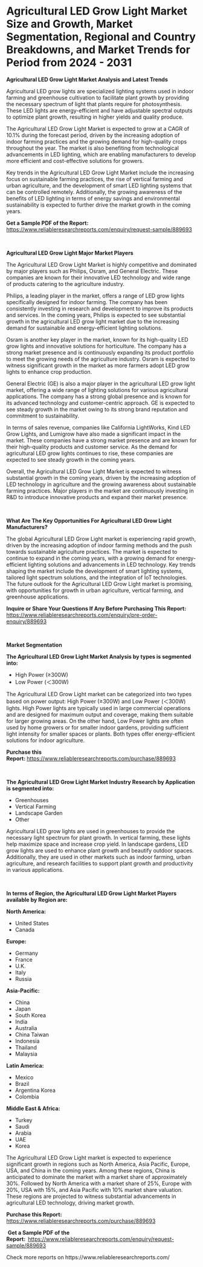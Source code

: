 <p><h1>Agricultural LED Grow Light Market Size and Growth, Market Segmentation, Regional and Country Breakdowns, and Market Trends for Period from 2024 -  2031</h1></p><p><strong>Agricultural LED Grow Light Market Analysis and Latest Trends</strong></p>
<p><p>Agricultural LED grow lights are specialized lighting systems used in indoor farming and greenhouse cultivation to facilitate plant growth by providing the necessary spectrum of light that plants require for photosynthesis. These LED lights are energy-efficient and have adjustable spectral outputs to optimize plant growth, resulting in higher yields and quality produce.</p><p>The Agricultural LED Grow Light Market is expected to grow at a CAGR of 10.1% during the forecast period, driven by the increasing adoption of indoor farming practices and the growing demand for high-quality crops throughout the year. The market is also benefiting from technological advancements in LED lighting, which are enabling manufacturers to develop more efficient and cost-effective solutions for growers.</p><p>Key trends in the Agricultural LED Grow Light Market include the increasing focus on sustainable farming practices, the rise of vertical farming and urban agriculture, and the development of smart LED lighting systems that can be controlled remotely. Additionally, the growing awareness of the benefits of LED lighting in terms of energy savings and environmental sustainability is expected to further drive the market growth in the coming years.</p></p>
<p><strong>Get a Sample PDF of the Report:&nbsp;</strong> <a href="https://www.reliableresearchreports.com/enquiry/request-sample/889693">https://www.reliableresearchreports.com/enquiry/request-sample/889693</a></p>
<p>&nbsp;</p>
<p><strong>Agricultural LED Grow Light Major Market Players</strong></p>
<p><p>The Agricultural LED Grow Light Market is highly competitive and dominated by major players such as Philips, Osram, and General Electric. These companies are known for their innovative LED technology and wide range of products catering to the agriculture industry.</p><p>Philips, a leading player in the market, offers a range of LED grow lights specifically designed for indoor farming. The company has been consistently investing in research and development to improve its products and services. In the coming years, Philips is expected to see substantial growth in the agricultural LED grow light market due to the increasing demand for sustainable and energy-efficient lighting solutions.</p><p>Osram is another key player in the market, known for its high-quality LED grow lights and innovative solutions for horticulture. The company has a strong market presence and is continuously expanding its product portfolio to meet the growing needs of the agriculture industry. Osram is expected to witness significant growth in the market as more farmers adopt LED grow lights to enhance crop production.</p><p>General Electric (GE) is also a major player in the agricultural LED grow light market, offering a wide range of lighting solutions for various agricultural applications. The company has a strong global presence and is known for its advanced technology and customer-centric approach. GE is expected to see steady growth in the market owing to its strong brand reputation and commitment to sustainability.</p><p>In terms of sales revenue, companies like California LightWorks, Kind LED Grow Lights, and Lumigrow have also made a significant impact in the market. These companies have a strong market presence and are known for their high-quality products and customer service. As the demand for agricultural LED grow lights continues to rise, these companies are expected to see steady growth in the coming years.</p><p>Overall, the Agricultural LED Grow Light Market is expected to witness substantial growth in the coming years, driven by the increasing adoption of LED technology in agriculture and the growing awareness about sustainable farming practices. Major players in the market are continuously investing in R&D to introduce innovative products and expand their market presence.</p></p>
<p>&nbsp;</p>
<p><strong>What Are The Key Opportunities For Agricultural LED Grow Light Manufacturers?</strong></p>
<p><p>The global Agricultural LED Grow Light market is experiencing rapid growth, driven by the increasing adoption of indoor farming methods and the push towards sustainable agriculture practices. The market is expected to continue to expand in the coming years, with a growing demand for energy-efficient lighting solutions and advancements in LED technology. Key trends shaping the market include the development of smart lighting systems, tailored light spectrum solutions, and the integration of IoT technologies. The future outlook for the Agricultural LED Grow Light market is promising, with opportunities for growth in urban agriculture, vertical farming, and greenhouse applications.</p></p>
<p><strong>Inquire or Share Your Questions If Any Before Purchasing This Report:</strong> <a href="https://www.reliableresearchreports.com/enquiry/pre-order-enquiry/889693">https://www.reliableresearchreports.com/enquiry/pre-order-enquiry/889693</a></p>
<p>&nbsp;</p>
<p><strong>Market Segmentation</strong></p>
<p><strong>The Agricultural LED Grow Light Market Analysis by types is segmented into:</strong></p>
<p><ul><li>High Power (≥300W)</li><li>Low Power (＜300W)</li></ul></p>
<p><p>The Agricultural LED Grow Light market can be categorized into two types based on power output: High Power (≥300W) and Low Power (＜300W) lights. High Power lights are typically used in large commercial operations and are designed for maximum output and coverage, making them suitable for larger growing areas. On the other hand, Low Power lights are often used by home growers or for smaller indoor gardens, providing sufficient light intensity for smaller spaces or plants. Both types offer energy-efficient solutions for indoor agriculture.</p></p>
<p><strong>Purchase this Report:&nbsp;</strong><a href="https://www.reliableresearchreports.com/purchase/889693">https://www.reliableresearchreports.com/purchase/889693</a></p>
<p>&nbsp;</p>
<p><strong>The Agricultural LED Grow Light Market Industry Research by Application is segmented into:</strong></p>
<p><ul><li>Greenhouses</li><li>Vertical Farming</li><li>Landscape Garden</li><li>Other</li></ul></p>
<p><p>Agricultural LED grow lights are used in greenhouses to provide the necessary light spectrum for plant growth. In vertical farming, these lights help maximize space and increase crop yield. In landscape gardens, LED grow lights are used to enhance plant growth and beautify outdoor spaces. Additionally, they are used in other markets such as indoor farming, urban agriculture, and research facilities to support plant growth and productivity in various applications.</p></p>
<p>&nbsp;</p>
<p><strong>In terms of Region, the Agricultural LED Grow Light Market Players available by Region are:</strong></p>
<p>
    <p> <strong> North America: </strong>
        <ul>
            <li>United States</li>
            <li>Canada</li>
        </ul>
        </p> 
    <p> <strong> Europe: </strong>
        <ul>
            <li>Germany</li>
            <li>France</li>
            <li>U.K.</li>
            <li>Italy</li>
            <li>Russia</li>
        </ul>
        </p> 
    <p> <strong> Asia-Pacific: </strong>
        <ul>
            <li>China</li>
            <li>Japan</li>
            <li>South Korea</li>
            <li>India</li>
            <li>Australia</li>
            <li>China Taiwan</li>
            <li>Indonesia</li>
            <li>Thailand</li>
            <li>Malaysia</li>
        </ul>
        </p> 
    <p> <strong> Latin America: </strong>
        <ul>
            <li>Mexico</li>
            <li>Brazil</li>
            <li>Argentina Korea</li>
            <li>Colombia</li>
        </ul>
        </p> 
    <p> <strong> Middle East & Africa: </strong>
        <ul>
            <li>Turkey</li>
            <li>Saudi</li>
            <li>Arabia</li>
            <li>UAE</li>
            <li>Korea</li>
        </ul>
    </p>
    </p>
<p><p>The Agricultural LED Grow Light market is expected to experience significant growth in regions such as North America, Asia Pacific, Europe, USA, and China in the coming years. Among these regions, China is anticipated to dominate the market with a market share of approximately 30%. Followed by North America with a market share of 25%, Europe with 20%, USA with 15%, and Asia Pacific with 10% market share valuation. These regions are projected to witness substantial advancements in agricultural LED technology, driving market growth.</p></p>
<p><strong>Purchase this Report: </strong><a href="https://www.reliableresearchreports.com/purchase/889693">https://www.reliableresearchreports.com/purchase/889693</a></p>
<p>&nbsp;<strong>Get a Sample PDF of the Report:&nbsp;&nbsp;</strong><a href="https://www.reliableresearchreports.com/enquiry/request-sample/889693">https://www.reliableresearchreports.com/enquiry/request-sample/889693</a></p>
<p><strong></strong></p>
<p>Check more reports on https://www.reliableresearchreports.com/</p>